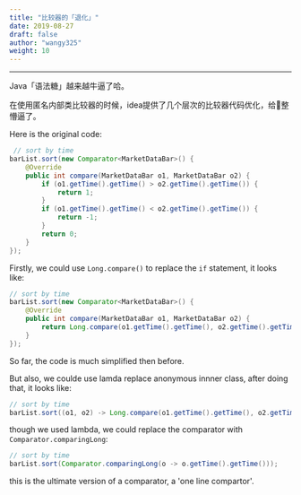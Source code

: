 ```yaml
---
title: "比较器的「退化」"
date: 2019-08-27
draft: false
author: "wangy325"
weight: 10
---
```


---
Java「语法糖」越来越牛逼了哈。

在使用匿名内部类比较器的时候，idea提供了几个层次的比较器代码优化，给👴整懵逼了。

<!--more-->

Here is the original code:

```java
 // sort by time
barList.sort(new Comparator<MarketDataBar>() {
    @Override
    public int compare(MarketDataBar o1, MarketDataBar o2) {
        if (o1.getTime().getTime() > o2.getTime().getTime()) {
            return 1;
        }
        if (o1.getTime().getTime() < o2.getTime().getTime()) {
            return -1;
        }
        return 0;
    }
});
```

Firstly, we could use `Long.compare()` to replace the `if` statement, it looks like:

```java
// sort by time
barList.sort(new Comparator<MarketDataBar>() {
    @Override
    public int compare(MarketDataBar o1, MarketDataBar o2) {
        return Long.compare(o1.getTime().getTime(), o2.getTime().getTime());
    }
});
```

So far, the code is much simplified then before.

But also, we coulde use lamda replace anonymous innner class, after doing that, it looks like:

```java
// sort by time
barList.sort((o1, o2) -> Long.compare(o1.getTime().getTime(), o2.getTime().getTime()));
```

though we used lambda, we could replace the comparator with `Comparator.comparingLong`:

```java
// sort by time
barList.sort(Comparator.comparingLong(o -> o.getTime().getTime()));
```

this is the ultimate version of a comparator, a 'one line compartor'.
